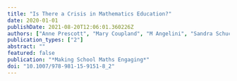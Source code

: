 ```yaml
---
title: "Is There a Crisis in Mathematics Education?"
date: 2020-01-01
publishDate: 2021-08-20T12:06:01.360226Z
authors: ["Anne Prescott", "Mary Coupland", "M Angelini", "Sandra Schuck"]
publication_types: ["2"]
abstract: ""
featured: false
publication: "*Making School Maths Engaging*"
doi: "10.1007/978-981-15-9151-8_2"
---
```


